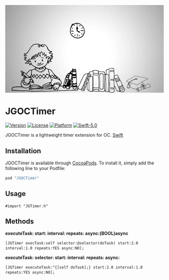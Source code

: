 <p align="center" >
  <img src="https://github.com/JanyGee/JGOCTimer/blob/main/Source/icon.png">
</p>

# JGOCTimer
[![Version](https://img.shields.io/cocoapods/v/JGOCTimer.svg?style=flat)](http://cocoapods.org/pods/JGOCTimer)
[![License](https://img.shields.io/cocoapods/l/JGOCTimer.svg?style=flat)](http://cocoapods.org/pods/JGOCTimer)
[![Platform](https://img.shields.io/cocoapods/p/JGOCTimer.svg?style=flat)](http://cocoapods.org/pods/JGOCTimer)
[![Swift-5.0](http://img.shields.io/badge/Swift-5.0-blue.svg)]()

JGOCTimer is a lightweight timer extension for OC.    [Swift](https://github.com/JanyGee/JGSwiftTimer)

## Installation

JGOCTimer is available through [CocoaPods](http://cocoapods.org). To install
it, simply add the following line to your Podfile:

```ruby
pod "JGOCTimer"
```

## Usage

```OC
#import "JGTimer.h"
```

## Methods
**executeTask: start: interval: repeats: async:(BOOL)async**
```OC
[JGTimer execTask:self selector:@selector(doTask) start:2.0 interval:1.0 repeats:YES async:NO];
```

**executeTask: selector: start: interval: repeats: async:**
```OC
[JGTimer executeTask:^{[self doTask];} start:2.0 interval:1.0 repeats:YES async:NO];
```
